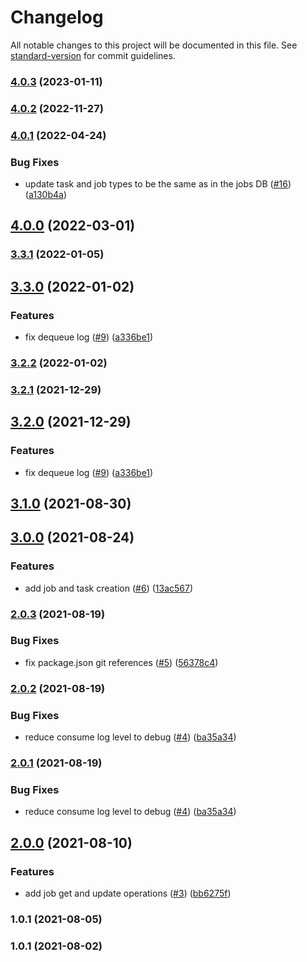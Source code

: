 # Changelog

All notable changes to this project will be documented in this file. See [standard-version](https://github.com/conventional-changelog/standard-version) for commit guidelines.

### [4.0.3](https://github.com/MapColonies/mc-priority-queue/compare/v4.0.2...v4.0.3) (2023-01-11)

### [4.0.2](https://github.com/MapColonies/mc-priority-queue/compare/v4.0.1...v4.0.2) (2022-11-27)

### [4.0.1](https://github.com/MapColonies/mc-priority-queue/compare/v4.0.0...v4.0.1) (2022-04-24)


### Bug Fixes

* update task and job types to be the same as in the jobs DB ([#16](https://github.com/MapColonies/mc-priority-queue/issues/16)) ([a130b4a](https://github.com/MapColonies/mc-priority-queue/commit/a130b4a3ce4c52d675d2fe490c470908d606e37f))

## [4.0.0](https://github.com/MapColonies/mc-priority-queue/compare/v3.3.0...v4.0.0) (2022-03-01)

### [3.3.1](https://github.com/MapColonies/mc-priority-queue/compare/v3.3.0...v3.3.1) (2022-01-05)

## [3.3.0](https://github.com/MapColonies/mc-priority-queue/compare/v3.1.0...v3.3.0) (2022-01-02)


### Features

* fix dequeue log ([#9](https://github.com/MapColonies/mc-priority-queue/issues/9)) ([a336be1](https://github.com/MapColonies/mc-priority-queue/commit/a336be1a3570c628ffce0b44a2ea204e2cd9f980))

### [3.2.2](https://github.com/MapColonies/mc-priority-queue/compare/v3.2.1...v3.2.2) (2022-01-02)

### [3.2.1](https://github.com/MapColonies/mc-priority-queue/compare/v3.2.0...v3.2.1) (2021-12-29)

## [3.2.0](https://github.com/MapColonies/mc-priority-queue/compare/v3.1.0...v3.2.0) (2021-12-29)


### Features

* fix dequeue log ([#9](https://github.com/MapColonies/mc-priority-queue/issues/9)) ([a336be1](https://github.com/MapColonies/mc-priority-queue/commit/a336be1a3570c628ffce0b44a2ea204e2cd9f980))

## [3.1.0](https://github.com/MapColonies/mc-priority-queue/compare/v3.0.0...v3.1.0) (2021-08-30)

## [3.0.0](https://github.com/MapColonies/mc-priority-queue/compare/v2.0.3...v3.0.0) (2021-08-24)


### Features

* add job and task creation ([#6](https://github.com/MapColonies/mc-priority-queue/issues/6)) ([13ac567](https://github.com/MapColonies/mc-priority-queue/commit/13ac567f3777209bd80ef57d1fbd7b88f0ac79c3))

### [2.0.3](https://github.com/MapColonies/mc-priority-queue/compare/v2.0.2...v2.0.3) (2021-08-19)


### Bug Fixes

* fix package.json git references ([#5](https://github.com/MapColonies/mc-priority-queue/issues/5)) ([56378c4](https://github.com/MapColonies/mc-priority-queue/commit/56378c4dce38548c19e8fcc0c6d4aac7a1407894))

### [2.0.2](https://github.com/MapColonies/ts-npm-package-boilerplate/compare/v2.0.0...v2.0.2) (2021-08-19)


### Bug Fixes

* reduce consume log level to debug ([#4](https://github.com/MapColonies/ts-npm-package-boilerplate/issues/4)) ([ba35a34](https://github.com/MapColonies/ts-npm-package-boilerplate/commit/ba35a349d44046945bd684e34f15603897251ebf))

### [2.0.1](https://github.com/MapColonies/ts-npm-package-boilerplate/compare/v2.0.0...v2.0.1) (2021-08-19)


### Bug Fixes

* reduce consume log level to debug ([#4](https://github.com/MapColonies/ts-npm-package-boilerplate/issues/4)) ([ba35a34](https://github.com/MapColonies/ts-npm-package-boilerplate/commit/ba35a349d44046945bd684e34f15603897251ebf))

## [2.0.0](https://github.com/MapColonies/ts-npm-package-boilerplate/compare/v1.0.1...v2.0.0) (2021-08-10)


### Features

* add job get and update operations ([#3](https://github.com/MapColonies/ts-npm-package-boilerplate/issues/3)) ([bb6275f](https://github.com/MapColonies/ts-npm-package-boilerplate/commit/bb6275f1f7bb0ac5e7f05ed29b13594291ce33f7))

### 1.0.1 (2021-08-05)

### 1.0.1 (2021-08-02)
